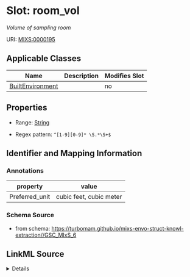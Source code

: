 # Slot: room_vol


_Volume of sampling room_



URI: [MIXS:0000195](https://w3id.org/mixs/0000195)



<!-- no inheritance hierarchy -->




## Applicable Classes

| Name | Description | Modifies Slot |
| --- | --- | --- |
[BuiltEnvironment](BuiltEnvironment.md) |  |  no  |







## Properties

* Range: [String](String.md)

* Regex pattern: `^[1-9][0-9]* \S.*\S+$`





## Identifier and Mapping Information





### Annotations

| property | value |
| --- | --- |
| Preferred_unit | cubic feet, cubic meter |



### Schema Source


* from schema: https://turbomam.github.io/mixs-envo-struct-knowl-extraction//GSC_MIxS_6




## LinkML Source

<details>
```yaml
name: room_vol
annotations:
  Preferred_unit:
    tag: Preferred_unit
    value: cubic feet, cubic meter
description: Volume of sampling room
title: room volume
notes:
- room
- volume
from_schema: https://turbomam.github.io/mixs-envo-struct-knowl-extraction//GSC_MIxS_6
rank: 1000
slot_uri: MIXS:0000195
multivalued: false
alias: room_vol
domain_of:
- BuiltEnvironment
range: string
required: false
recommended: false
pattern: ^[1-9][0-9]* \S.*\S+$

```
</details>